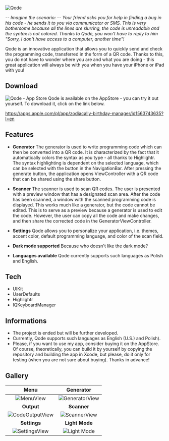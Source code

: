 ![Qode](https://user-images.githubusercontent.com/41966757/118408070-1047a080-b684-11eb-913d-4b40105bf91b.png)

*-- Imagine the scenario: --*
*Your friend asks you for help in finding a bug in his code - he sends it to you via communicator or SMS. This is very bothersome because all the lines are slurring, the code is unreadable and the syntax is not colored. Thanks to Qode, you won't have to reply to him "Sorry, I don't have access to a computer, another time"!*

Qode is an innovative application that allows you to quickly send and check the programming code, transferred in the form of a QR code. Thanks to this, you do not have to wonder where you are and what you are doing - this great application will always be with you when you have your iPhone or iPad with you!

## Download
![Qode - App Store](https://user-images.githubusercontent.com/41966757/118408099-30775f80-b684-11eb-85bd-7289017caff6.png)
Qode is available on the AppStore - you can try it out yourself.
To download it, click on the link below.

https://apps.apple.com/pl/app/zodiacally-birthday-manager/id1563743635?l=en


## Features
- **Generator**
The generator is used to write programming code which can then be converted into a QR code. It is characterized by the fact that it automatically colors the syntax as you type - all thanks to Highlightr. The syntax highlighting is dependent on the selected language, which can be selected with the button in the NavigationBar. After pressing the generate button, the application opens ViewController with a QR code that can be shared using the share button.

- **Scanner**
The scanner is used to scan QR codes. The user is presented with a preview window that has a designated scan area. After the code has been scanned, a window with the scanned programming code is displayed. This works much like a generator, but the code cannot be edited. This is to serve as a preview because a generator is used to edit the code. However, the user can copy all the code and make changes, and then share the corrected code in the GeneratorViewController.

- **Settings**
Qode allows you to personalize your application, i.e. themes, accent color, default programming language, and color of the scan field.

- **Dark mode supported**
Because who doesn't like the dark mode?

- **Languages available**
Qode currently supports such languages as Polish and English.

## Tech
- UIKit
- UserDefaults
- Highlightr
- IQKeyboardManager

## Informations
- The project is ended but will be further developed.
- Currently, Qode supports such languages as English (U.S.) and Polish). 
- Please, if you want to use my app, consider buying it on the AppStore. Of course, theoretically, you can build it by yourself by copying the repository and building the app in Xcode, but please, do it only for testing (when you are not sure about buying). Thanks in advance!

## Gallery
Menu | Generator
|:-------------------------:|:-------------------------:|
![MenuView](https://user-images.githubusercontent.com/41966757/118403469-bb4d5f80-b66e-11eb-8b5b-054b0cd5e66f.png)  |  ![GeneratorView](https://user-images.githubusercontent.com/41966757/118403472-c0121380-b66e-11eb-9548-f39ecbc80aa7.png)
**Output** | **Scanner**
![CodeOutputView](https://user-images.githubusercontent.com/41966757/118403473-c0aaaa00-b66e-11eb-97eb-a83e9bbfdf08.png) | ![ScannerView](https://user-images.githubusercontent.com/41966757/118403474-c1434080-b66e-11eb-93c0-6d49d67e19e8.png)
**Settings** | **Light Mode**
![SettingsView](https://user-images.githubusercontent.com/41966757/118403475-c1dbd700-b66e-11eb-8fb5-19dba8d87e93.png) | ![Light Mode](https://user-images.githubusercontent.com/41966757/118403476-c1dbd700-b66e-11eb-9f08-6c07b70b7c36.png)
